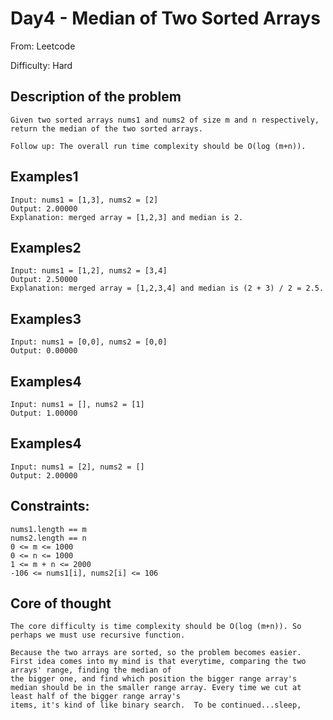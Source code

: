 # Day4 - Median of Two Sorted Arrays #

  From: Leetcode

  Difficulty: Hard
  
## Description of the problem ##
  
    Given two sorted arrays nums1 and nums2 of size m and n respectively, return the median of the two sorted arrays.

    Follow up: The overall run time complexity should be O(log (m+n)).

## Examples1 ##

    Input: nums1 = [1,3], nums2 = [2]
    Output: 2.00000
    Explanation: merged array = [1,2,3] and median is 2.
    
## Examples2 ##

    Input: nums1 = [1,2], nums2 = [3,4]
    Output: 2.50000
    Explanation: merged array = [1,2,3,4] and median is (2 + 3) / 2 = 2.5.
    
## Examples3 ##

    Input: nums1 = [0,0], nums2 = [0,0]
    Output: 0.00000
    
## Examples4 ##

    Input: nums1 = [], nums2 = [1]
    Output: 1.00000
    
## Examples4 ##

    Input: nums1 = [2], nums2 = []
    Output: 2.00000
    
## Constraints: ##

    nums1.length == m
    nums2.length == n
    0 <= m <= 1000
    0 <= n <= 1000
    1 <= m + n <= 2000
    -106 <= nums1[i], nums2[i] <= 106

## Core of thought ##

    The core difficulty is time complexity should be O(log (m+n)). So perhaps we must use recursive function. 

    Because the two arrays are sorted, so the problem becomes easier. First idea comes into my mind is that everytime, comparing the two arrays' range, finding the median of 
    the bigger one, and find which position the bigger range array's median should be in the smaller range array. Every time we cut at least half of the bigger range array's 
    items, it's kind of like binary search.  To be continued...sleep,


